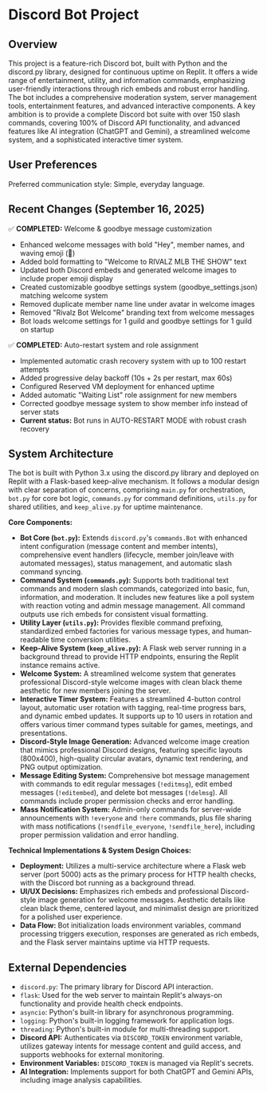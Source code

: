 # Discord Bot Project

## Overview
This project is a feature-rich Discord bot, built with Python and the discord.py library, designed for continuous uptime on Replit. It offers a wide range of entertainment, utility, and information commands, emphasizing user-friendly interactions through rich embeds and robust error handling. The bot includes a comprehensive moderation system, server management tools, entertainment features, and advanced interactive components. A key ambition is to provide a complete Discord bot suite with over 150 slash commands, covering 100% of Discord API functionality, and advanced features like AI integration (ChatGPT and Gemini), a streamlined welcome system, and a sophisticated interactive timer system.

## User Preferences
Preferred communication style: Simple, everyday language.

## Recent Changes (September 16, 2025)
✅ **COMPLETED:** Welcome & goodbye message customization
- Enhanced welcome messages with bold "Hey", member names, and waving emoji (👋)
- Added bold formatting to "Welcome to RIVALZ MLB THE SHOW" text
- Updated both Discord embeds and generated welcome images to include proper emoji display
- Created customizable goodbye settings system (goodbye_settings.json) matching welcome system
- Removed duplicate member name line under avatar in welcome images
- Removed "Rivalz Bot Welcome" branding text from welcome messages
- Bot loads welcome settings for 1 guild and goodbye settings for 1 guild on startup

✅ **COMPLETED:** Auto-restart system and role assignment
- Implemented automatic crash recovery system with up to 100 restart attempts
- Added progressive delay backoff (10s + 2s per restart, max 60s)
- Configured Reserved VM deployment for enhanced uptime
- Added automatic "Waiting List" role assignment for new members
- Corrected goodbye message system to show member info instead of server stats
- **Current status:** Bot runs in AUTO-RESTART MODE with robust crash recovery

## System Architecture
The bot is built with Python 3.x using the discord.py library and deployed on Replit with a Flask-based keep-alive mechanism. It follows a modular design with clear separation of concerns, comprising `main.py` for orchestration, `bot.py` for core bot logic, `commands.py` for command definitions, `utils.py` for shared utilities, and `keep_alive.py` for uptime maintenance.

**Core Components:**
- **Bot Core (`bot.py`):** Extends `discord.py`'s `commands.Bot` with enhanced intent configuration (message content and member intents), comprehensive event handlers (lifecycle, member join/leave with automated messages), status management, and automatic slash command syncing.
- **Command System (`commands.py`):** Supports both traditional text commands and modern slash commands, categorized into basic, fun, information, and moderation. It includes new features like a poll system with reaction voting and admin message management. All command outputs use rich embeds for consistent visual formatting.
- **Utility Layer (`utils.py`):** Provides flexible command prefixing, standardized embed factories for various message types, and human-readable time conversion utilities.
- **Keep-Alive System (`keep_alive.py`):** A Flask web server running in a background thread to provide HTTP endpoints, ensuring the Replit instance remains active.
- **Welcome System:** A streamlined welcome system that generates professional Discord-style welcome images with clean black theme aesthetic for new members joining the server.
- **Interactive Timer System:** Features a streamlined 4-button control layout, automatic user rotation with tagging, real-time progress bars, and dynamic embed updates. It supports up to 10 users in rotation and offers various timer command types suitable for games, meetings, and presentations.
- **Discord-Style Image Generation:** Advanced welcome image creation that mimics professional Discord designs, featuring specific layouts (800x400), high-quality circular avatars, dynamic text rendering, and PNG output optimization.
- **Message Editing System:** Comprehensive bot message management with commands to edit regular messages (`!editmsg`), edit embed messages (`!editembed`), and delete bot messages (`!delmsg`). All commands include proper permission checks and error handling.
- **Mass Notification System:** Admin-only commands for server-wide announcements with `!everyone` and `!here` commands, plus file sharing with mass notifications (`!sendfile_everyone`, `!sendfile_here`), including proper permission validation and error handling.

**Technical Implementations & System Design Choices:**
- **Deployment:** Utilizes a multi-service architecture where a Flask web server (port 5000) acts as the primary process for HTTP health checks, with the Discord bot running as a background thread.
- **UI/UX Decisions:** Emphasizes rich embeds and professional Discord-style image generation for welcome messages. Aesthetic details like clean black theme, centered layout, and minimalist design are prioritized for a polished user experience.
- **Data Flow:** Bot initialization loads environment variables, command processing triggers execution, responses are generated as rich embeds, and the Flask server maintains uptime via HTTP requests.

## External Dependencies
- `discord.py`: The primary library for Discord API interaction.
- `flask`: Used for the web server to maintain Replit's always-on functionality and provide health check endpoints.
- `asyncio`: Python's built-in library for asynchronous programming.
- `logging`: Python's built-in logging framework for application logs.
- `threading`: Python's built-in module for multi-threading support.
- **Discord API:** Authenticates via `DISCORD_TOKEN` environment variable, utilizes gateway intents for message content and guild access, and supports webhooks for external monitoring.
- **Environment Variables:** `DISCORD_TOKEN` is managed via Replit's secrets.
- **AI Integration:** Implements support for both ChatGPT and Gemini APIs, including image analysis capabilities.